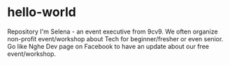 # hello-world
Repository
I'm Selena - an event executive from 9cv9. 
We often organize non-profit event/workshop about Tech for beginner/fresher or even senior. 
Go like Nghe Dev page on Facebook to have an update about our free event/workshop.
